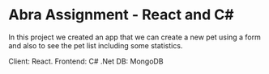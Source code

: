 # Abra Assignment - React and C#
In this project we created an app that we can create a new pet using a form and also to see the pet list including some statistics.

Client: React.
Frontend: C# .Net
DB: MongoDB
